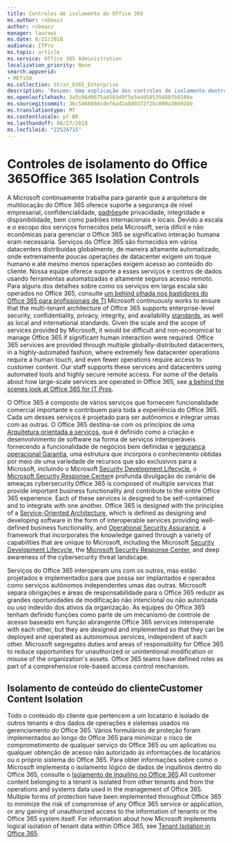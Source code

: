 ```yaml
---
title: Controles de isolamento do Office 365
ms.author: robmazz
author: robmazz
manager: laurawi
ms.date: 8/21/2018
audience: ITPro
ms.topic: article
ms.service: Office 365 Administration
localization_priority: None
search.appverid:
- MET150
ms.collection: Strat_O365_Enterprise
description: 'Resumo: Uma explicação dos controles de isolamento dentro do Office 365.'
ms.openlocfilehash: 3a5c06d0675a4503d9f5e5edd58535688fb9180a
ms.sourcegitcommit: 36c5466056cdef6ad2a8d9372f2bc009a30892bb
ms.translationtype: MT
ms.contentlocale: pt-BR
ms.lasthandoff: 08/27/2018
ms.locfileid: "22524715"
---
```

# <a name="office-365-isolation-controls"></a><span data-ttu-id="7217c-103">Controles de isolamento do Office 365</span><span class="sxs-lookup"><span data-stu-id="7217c-103">Office 365 Isolation Controls</span></span> 

<span data-ttu-id="7217c-p101">A Microsoft continuamente trabalha para garantir que a arquitetura de multilocação do Office 365 oferece suporte a segurança de nível empresarial, confidencialidade, [padrões](https://www.microsoft.com/TrustCenter/Compliance?service=Office#Icons)de privacidade, integridade e disponibilidade, bem como padrões internacionais e locais. Devido a escala e o escopo dos serviços fornecidos pela Microsoft, seria difícil e não econômicas para gerenciar o Office 365 se significativo interação humana eram necessária. Serviços do Office 365 são fornecidos em vários datacenters distribuídas globalmente, de maneira altamente automatizado, onde extremamente poucas operações de datacenter exigem um toque humano e até mesmo menos operações exigem acesso ao conteúdo do cliente. Nossa equipe oferece suporte a esses serviços e centros de dados usando ferramentas automatizadas e altamente seguros acesso remoto. Para alguns dos detalhes sobre como os serviços em larga escala são operados no Office 365, consulte [um behind olhada nos bastidores do Office 365 para profissionais de TI](https://channel9.msdn.com/Events/SharePoint-Conference/2014/SPC202).</span><span class="sxs-lookup"><span data-stu-id="7217c-p101">Microsoft continuously works to ensure that the multi-tenant architecture of Office 365 supports enterprise-level security, confidentiality, privacy, integrity, and availability [standards](https://www.microsoft.com/TrustCenter/Compliance?service=Office#Icons), as well as local and international standards. Given the scale and the scope of services provided by Microsoft, it would be difficult and non-economical to manage Office 365 if significant human interaction were required. Office 365 services are provided through multiple globally-distributed datacenters, in a highly-automated fashion, where extremely few datacenter operations require a human touch, and even fewer operations require access to customer content. Our staff supports these services and datacenters using automated tools and highly secure remote access. For some of the details about how large-scale services are operated in Office 365, see [a behind the scenes look at Office 365 for IT Pros](https://channel9.msdn.com/Events/SharePoint-Conference/2014/SPC202).</span></span>

<span data-ttu-id="7217c-p102">O Office 365 é composto de vários serviços que fornecem funcionalidade comercial importante e contribuem para toda a experiência do Office 365. Cada um desses serviços é projetado para ser autônomos e integrar umas com as outras. O Office 365 destina-se com os princípios de uma [Arquitetura orientada a serviços](https://msdn.microsoft.com/library/aa480021.aspx), que é definido como a criação e desenvolvimento de software na forma de serviços interoperáveis fornecendo a funcionalidade de negócios bem definidas e [segurança operacional Garantia](http://www.microsoft.com/download/details.aspx?id=40872), uma estrutura que incorpora o conhecimento obtidas por meio de uma variedade de recursos que são exclusivos para a Microsoft, incluindo o Microsoft [Security Development Lifecycle](https://www.microsoft.com/sdl/default.aspx), o [Microsoft Security Response Center](https://technet.microsoft.com/library/dn440717.aspx)e profunda divulgação do cenário de ameaças cybersecurity.</span><span class="sxs-lookup"><span data-stu-id="7217c-p102">Office 365 is composed of multiple services that provide important business functionality and contribute to the entire Office 365 experience. Each of these services is designed to be self-contained and to integrate with one another. Office 365 is designed with the principles of a [Service-Oriented Architecture](https://msdn.microsoft.com/library/aa480021.aspx), which is defined as designing and developing software in the form of interoperable services providing well-defined business functionality, and [Operational Security Assurance](http://www.microsoft.com/download/details.aspx?id=40872), a framework that incorporates the knowledge gained through a variety of capabilities that are unique to Microsoft, including the Microsoft [Security Development Lifecycle](https://www.microsoft.com/sdl/default.aspx), the [Microsoft Security Response Center](https://technet.microsoft.com/library/dn440717.aspx), and deep awareness of the cybersecurity threat landscape.</span></span>

<span data-ttu-id="7217c-p103">Serviços do Office 365 interoperam uns com os outros, mas estão projetados e implementados para que possa ser implantados e operados como serviços autônomos independentes umas das outras. Microsoft separa obrigações e áreas de responsabilidade para o Office 365 reduzir as grandes oportunidades de modificação não intencional ou não autorizada ou uso indevido dos ativos da organização. As equipes do Office 365 tenham definido funções como parte de um mecanismo de controle de acesso baseado em função abrangente.</span><span class="sxs-lookup"><span data-stu-id="7217c-p103">Office 365 services interoperate with each other, but they are designed and implemented so that they can be deployed and operated as autonomous services, independent of each other. Microsoft segregates duties and areas of responsibility for Office 365 to reduce opportunities for unauthorized or unintentional modification or misuse of the organization's assets. Office 365 teams have defined roles as part of a comprehensive role-based access control mechanism.</span></span>

## <a name="customer-content-isolation"></a><span data-ttu-id="7217c-115">Isolamento de conteúdo do cliente</span><span class="sxs-lookup"><span data-stu-id="7217c-115">Customer Content Isolation</span></span>
<span data-ttu-id="7217c-p104">Todo o conteúdo do cliente que pertencem a um locatário é isolado de outros tenants e dos dados de operações e sistemas usados no gerenciamento do Office 365. Vários formulários de proteção foram implementados ao longo do Office 365 para minimizar o risco de comprometimento de qualquer serviço do Office 365 ou um aplicativo ou qualquer obtenção de acesso não autorizado às informações de locatários ou o próprio sistema do Office 365. Para obter informações sobre como o Microsoft implementa o isolamento lógico de dados de inquilinos dentro do Office 365, consulte o [Isolamento de Inquilino no Office 365](office-365-tenant-isolation-overview.md).</span><span class="sxs-lookup"><span data-stu-id="7217c-p104">All customer content belonging to a tenant is isolated from other tenants and from the operations and systems data used in the management of Office 365. Multiple forms of protection have been implemented throughout Office 365 to minimize the risk of compromise of any Office 365 service or application, or any gaining of unauthorized access to the information of tenants or the Office 365 system itself. For information about how Microsoft implements logical isolation of tenant data within Office 365, see [Tenant Isolation in Office 365](office-365-tenant-isolation-overview.md).</span></span>
